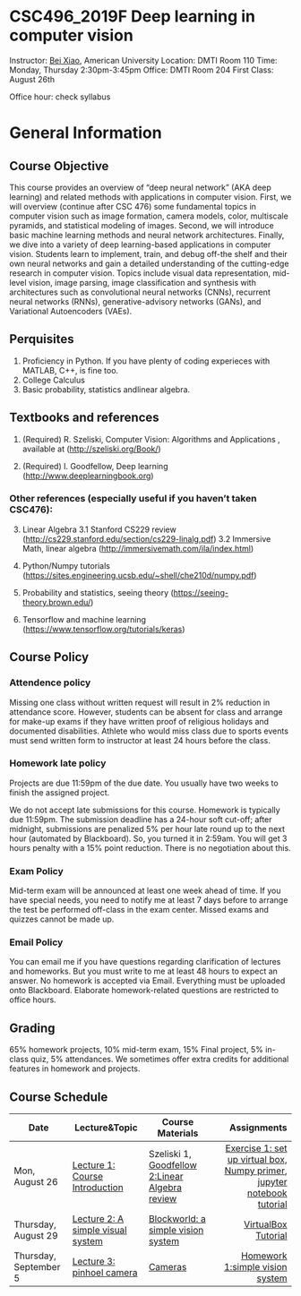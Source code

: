 # CSC496_2019F Deep learning in computer vision

Instructor: <a href="https://sites.google.com/site/beixiao/">Bei Xiao</a>, American University
Location: DMTI Room 110
Time: Monday, Thursday 2:30pm-3:45pm
Office: DMTI Room 204
First Class: August 26th

Office hour: check syllabus 

# General Information

## Course Objective

This course provides an overview of “deep neural network” (AKA deep learning) and related methods with applications in computer vision. First, we will overview (continue after CSC 476) some fundamental topics in computer vision such as image formation, camera models, color, multiscale pyramids, and statistical modeling of images. Second, we will introduce basic machine learning methods and neural network architectures. Finally, we dive into a variety of deep learning-based applications in computer vision.  Students learn to implement, train, and debug off-the shelf and their own neural networks and gain a detailed understanding of the cutting-edge research in computer vision. Topics include visual data representation, mid-level vision, image parsing, image classification and synthesis with architectures such as convolutional neural networks (CNNs), recurrent neural networks (RNNs), generative-advisory networks (GANs), and Variational Autoencoders (VAEs).  


## Perquisites

1. Proficiency in Python. If you have plenty of coding experieces with MATLAB, C++, is fine too. 
2. College Calculus
3. Basic probability, statistics andlinear algebra. 


## Textbooks and references

1.	(Required) R. Szeliski, Computer Vision: Algorithms and Applications , available at 
(http://szeliski.org/Book/)

2.   (Required) I. Goodfellow, Deep learning (http://www.deeplearningbook.org)


### Other references (especially useful if you haven’t taken CSC476):

3.	Linear Algebra
    3.1 Stanford CS229 review (http://cs229.stanford.edu/section/cs229-linalg.pdf)
    3.2 Immersive Math, linear algebra (http://immersivemath.com/ila/index.html) 

4.  Python/Numpy tutorials (https://sites.engineering.ucsb.edu/~shell/che210d/numpy.pdf)

5.  Probability and statistics, seeing theory (https://seeing-theory.brown.edu/)
6.  Tensorflow and machine learning (https://www.tensorflow.org/tutorials/keras)

## Course Policy
### Attendence policy

Missing one class without written request will result in 2% reduction in attendance score.   However, students can be absent for class and arrange for make-up exams if they have written proof of religious holidays and documented disabilities. Athlete who would miss class due to sports events must send written form to instructor at least 24 hours before the class. 

### Homework late policy
Projects are due 11:59pm of the due date. You usually have two weeks to finish the assigned project.  

We do not accept late submissions for this course. Homework is typically due 11:59pm.  The submission deadline has a 24-hour soft cut-off; after midnight, submissions are penalized 5% per hour late round up to the next hour (automated by Blackboard).  So, you turned it in 2:59am. You will get 3 hours penalty with a 15% point reduction. There is no negotiation about this.  

### Exam Policy
Mid-term exam will be announced at least one week ahead of time. If you have special needs, you need to notify me at least 7 days before to arrange the test be performed off-class in the exam center. Missed exams and quizzes cannot be made up. 

### Email Policy
You can email me if you have questions regarding clarification of lectures and homeworks. But you must write to me at least 48 hours to expect an answer. No homework is accepted via Email. Everything must be uploaded onto Blackboard. Elaborate homework-related questions are restricted to office hours. 

## Grading 
65% homework projects, 10% mid-term exam, 15% Final project, 5% in-class quiz, 5% attendances.  We sometimes offer extra credits for additional features in homework and projects. 

## Course Schedule



Date | Lecture&Topic | Course Materials   | Assignments
------- | ---------------- | ---------- | ---------:
|Mon, August 26 | <a href="https://github.com/fruittree/CSC496_2019F/tree/master/Lectures/Lecture1">Lecture 1: Course Introduction </a> | Szeliski 1, <a href="https://www.deeplearningbook.org/contents/part_basics.html">Goodfellow 2:Linear Algebra review| <a href="">Exercise 1: set up virtual box, Numpy primer</a>, <a href="https://realpython.com/jupyter-notebook-introduction/">jupyter notebook tutorial</a>|
|Thursday, August 29 | <a href="https://github.com/fruittree/CSC496_2019F/tree/master/Lectures/Lecture2">Lecture 2: A simple visual system </a> | <a href="http://6.869.csail.mit.edu/fa13/lectures/chapter_01_simplesystem.pdf">Blockworld: a simple vision system</a>|<a href="https://github.com/fruittree/CSC496_2019F/blob/master/Tutorials/VirtualMachinesviaVagrantandVirtualBox_2019_CV.pdf">VirtualBox Tutorial</a>|
|Thursday, September 5 | <a href="https://github.com/fruittree/CSC496_2019F/tree/master/Lectures/Lecture3">Lecture 3: pinhoel camera</a> | <a href="http://6.869.csail.mit.edu/fa13/lectures/Lecture3cameras.pdf">Cameras</a>|<a href="">Homework 1:simple vision system</a>|


